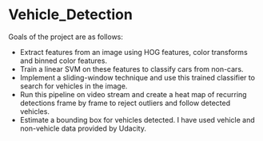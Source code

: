 # Vehicle_Detection
Goals of the project are as follows:
- Extract features from an image using HOG features, color transforms and binned color features.
- Train a linear SVM on these features to classify cars from non-cars.
- Implement a sliding-window technique and use this trained classifier to search for vehicles in the image.
- Run this pipeline on video stream and create a heat map of recurring detections frame by frame to reject outliers and follow detected vehicles.
- Estimate a bounding box for vehicles detected.
I have used vehicle and non-vehicle data provided by Udacity.
